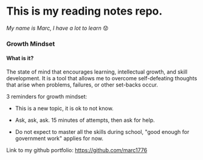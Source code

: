 # This is my reading notes repo.

_My name is Marc, I have a lot to learn_ :worried:

### **Growth Mindset**

#### What is it?

The state of mind that encourages learning, intellectual growth, and skill development.  It is a tool that allows me to overcome self-defeating thoughts that arise when problems, failures, or other set-backs occur. 

3 reminders for growth mindset:

- This is a new topic, it is ok to not know.

- Ask, ask, ask.  15 minutes of attempts, then ask for help.

- Do not expect to master all the skills during school, "good enough for government work" applies for now.

Link to my github portfolio:  https://github.com/marc1776
